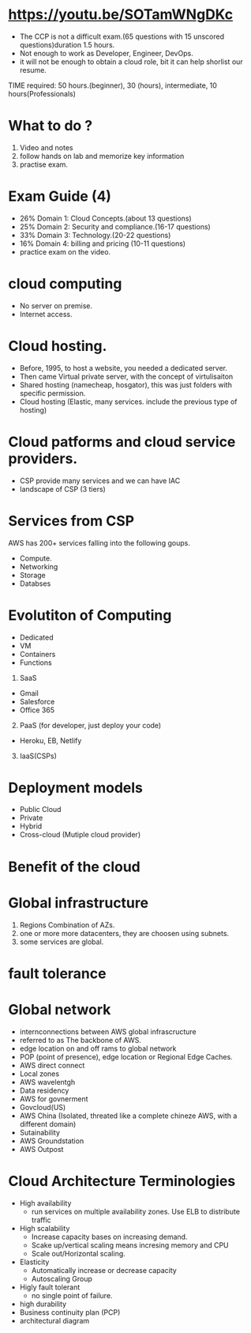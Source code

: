 # https://youtu.be/SOTamWNgDKc

- The CCP is not a difficult exam.(65 questions with 15 unscored questions)duration 1.5 hours.
- Not enough to work as Developer, Engineer, DevOps.
- it will not be enough to obtain a cloud role, bit it can help shorlist our resume.

TIME required: 50 hours.(beginner), 30 (hours), intermediate, 10 hours(Professionals)

# What to do ?
1) Video and notes
2) follow hands on lab and memorize key information
3) practise exam.

# Exam Guide (4)
- 26% Domain 1: Cloud Concepts.(about 13 questions)
- 25% Domain 2: Security and compliance.(16-17 questions)
- 33% Domain 3: Technology.(20-22 questions)
- 16% Domain 4: billing and pricing (10-11 questions)
- practice exam on the video.

# cloud computing
- No server on premise.
- Internet access.

# Cloud hosting.
- Before, 1995, to host a website, you needed a dedicated server.
- Then came Virtual private server, with the concept of virtulisaiton
- Shared hosting (namecheap, hosgator), this was just folders with specific permission.
- Cloud hosting (Elastic, many services. include the previous type of hosting)
# Cloud patforms and cloud service providers.
- CSP provide many services and we can have IAC
- landscape of CSP (3 tiers)
# Services from CSP
AWS has 200+ services falling into the following goups.
- Compute.
- Networking
- Storage
- Databses

 # Evolutiton of Computing
 - Dedicated
 - VM
 - Containers
 - Functions

 1. SaaS
 - Gmail
 - Salesforce
 - Office 365

 2. PaaS (for developer, just deploy your code)
 - Heroku, EB, Netlify
 3. IaaS(CSPs)

 # Deployment models
 - Public Cloud
 - Private
 - Hybrid 
 - Cross-cloud (Mutiple cloud provider)

 # Benefit of the cloud


# Global infrastructure
1. Regions Combination of AZs.
2. one or more more datacenters, they are choosen using subnets. 
3. some services are global. 

# fault tolerance

# Global network
- internconnections between AWS global infrascructure
- referred to as The backbone of AWS.
- edge location on and off rams to global network
- POP (point of presence), edge location or Regional Edge Caches.
- AWS direct connect
- Local zones
- AWS wavelentgh
- Data residency
- AWS for govnerment
- Govcloud(US)
- AWS China (Isolated, threated like a complete chineze AWS, with a different domain)
- Sutainability 
- AWS Groundstation 
- AWS Outpost

# Cloud Architecture Terminologies
- High availability
  - run services on multiple availability zones. Use ELB to distribute traffic
- High scalability
  - Increase capacity bases on increasing demand.
  - Scake up/vertical scaling means incresing memory and CPU
  - Scale out/Horizontal scaling.
- Elasticity
  - Automatically increase or decrease capacity
  - Autoscaling Group
- Higly fault tolerant
  - no single point of failure.
- high durability
- Business continuity plan (PCP)
- architectural diagram



